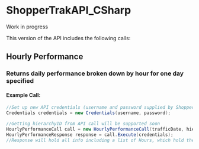 # ShopperTrakAPI_CSharp
Work in progress


This version of the API includes the following calls:

## Hourly Performance
### Returns daily performance broken down by hour for one day specified

#### Example Call:
```csharp
//Set up new API credentials (username and password supplied by ShopperTrak)
Credentials credentials = new Credentials(username, password);

//Getting hierarchyID from API call will be supported soon
HourlyPerformanceCall call = new HourlyPerformanceCall(trafficDate, hierarchyID);
HourlyPerformanceResponse response = call.Execute(credentials);
//Response will hold all info including a list of Hours, which hold the data for that hour.
```
